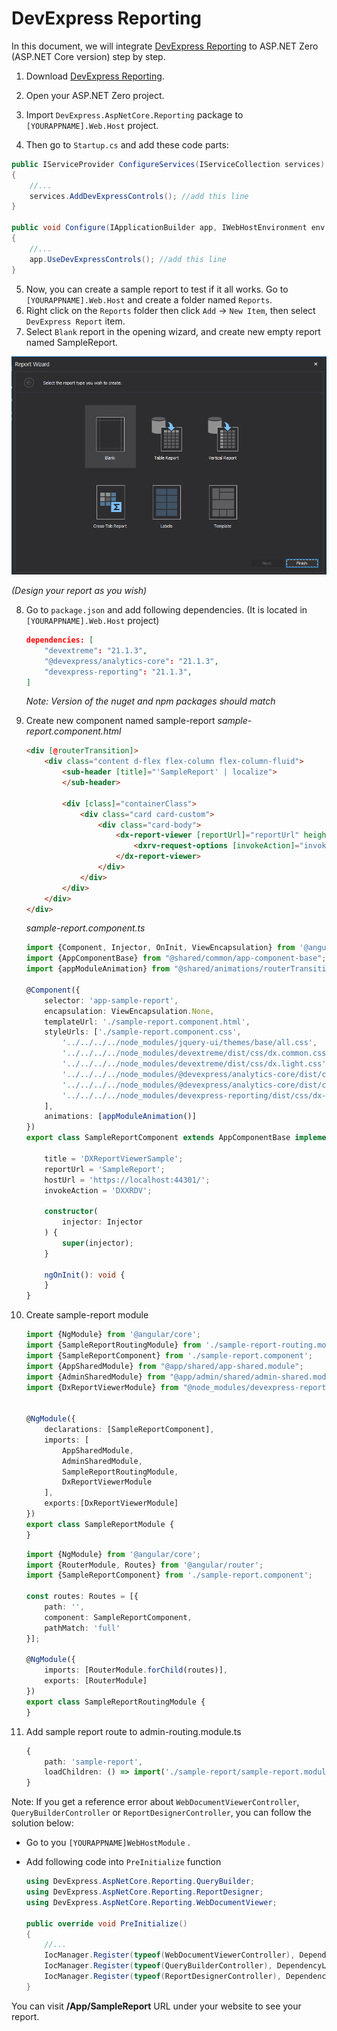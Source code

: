 # DevExpress Reporting

In this document, we will integrate [DevExpress Reporting](https://www.devexpress.com/subscriptions/reporting/) to ASP.NET Zero (ASP.NET Core version) step by step.

1. Download [DevExpress Reporting](https://www.devexpress.com/subscriptions/reporting/).

2. Open your ASP.NET Zero project.

3. Import `DevExpress.AspNetCore.Reporting` package to `[YOURAPPNAME].Web.Host` project.

4. Then go to `Startup.cs` and add these code parts:

```csharp
public IServiceProvider ConfigureServices(IServiceCollection services)
{
    //...
    services.AddDevExpressControls(); //add this line
}

public void Configure(IApplicationBuilder app, IWebHostEnvironment env, ILoggerFactory loggerFactory)
{
    //...
    app.UseDevExpressControls(); //add this line
}
```

   

5. Now, you can create a sample report to test if it all works. Go to  `[YOURAPPNAME].Web.Host`  and create a folder named `Reports`.
6. Right click on the `Reports` folder then click `Add` -> `New Item`, then select `DevExpress Report` item. 
7. Select `Blank` report in the opening wizard, and create new empty report named SampleReport.

![blank-selection](images/devexpress-reporting-blank-selection.png)

*(Design your report as you wish)*

8. Go to `package.json` and add following dependencies. (It is located in `[YOURAPPNAME].Web.Host` project)

   ```json
   dependencies: [
       "devextreme": "21.1.3",
       "@devexpress/analytics-core": "21.1.3",
       "devexpress-reporting": "21.1.3",
   ]
   ```

   *Note: Version of the nuget and npm packages should match*

9. Create new component named sample-report 
   _sample-report.component.html_

   ```html
   <div [@routerTransition]>
       <div class="content d-flex flex-column flex-column-fluid">
           <sub-header [title]="'SampleReport' | localize">
           </sub-header>
   
           <div [class]="containerClass">
               <div class="card card-custom">
                   <div class="card-body">
                       <dx-report-viewer [reportUrl]="reportUrl" height="400px">
                           <dxrv-request-options [invokeAction]="invokeAction" [host]="hostUrl"></dxrv-request-options>
                       </dx-report-viewer>
                   </div>
               </div>
           </div>
       </div>
   </div>
   ```

   _sample-report.component.ts_

   ```typescript
   import {Component, Injector, OnInit, ViewEncapsulation} from '@angular/core';
   import {AppComponentBase} from "@shared/common/app-component-base";
   import {appModuleAnimation} from "@shared/animations/routerTransition";
   
   @Component({
       selector: 'app-sample-report',
       encapsulation: ViewEncapsulation.None,
       templateUrl: './sample-report.component.html',
       styleUrls: ['./sample-report.component.css',
           '../../../../node_modules/jquery-ui/themes/base/all.css',
           '../../../../node_modules/devextreme/dist/css/dx.common.css',
           '../../../../node_modules/devextreme/dist/css/dx.light.css',
           '../../../../node_modules/@devexpress/analytics-core/dist/css/dx-analytics.common.css',
           '../../../../node_modules/@devexpress/analytics-core/dist/css/dx-analytics.light.css',
           '../../../../node_modules/devexpress-reporting/dist/css/dx-webdocumentviewer.css'
       ],
       animations: [appModuleAnimation()]
   })
   export class SampleReportComponent extends AppComponentBase implements OnInit {
   
       title = 'DXReportViewerSample';
       reportUrl = 'SampleReport';
       hostUrl = 'https://localhost:44301/';
       invokeAction = 'DXXRDV';
   
       constructor(
           injector: Injector
       ) {
           super(injector);
       }
   
       ngOnInit(): void {
       }
   }
   
   ```

10. Create sample-report module

    ```typescript
    import {NgModule} from '@angular/core';
    import {SampleReportRoutingModule} from './sample-report-routing.module';
    import {SampleReportComponent} from './sample-report.component';
    import {AppSharedModule} from "@app/shared/app-shared.module";
    import {AdminSharedModule} from "@app/admin/shared/admin-shared.module";
    import {DxReportViewerModule} from "@node_modules/devexpress-reporting-angular";
    
    
    @NgModule({
        declarations: [SampleReportComponent],
        imports: [
            AppSharedModule,
            AdminSharedModule,
            SampleReportRoutingModule,
            DxReportViewerModule
        ],
        exports:[DxReportViewerModule]
    })
    export class SampleReportModule {
    }
    ```

    ```typescript
    import {NgModule} from '@angular/core';
    import {RouterModule, Routes} from '@angular/router';
    import {SampleReportComponent} from './sample-report.component';
    
    const routes: Routes = [{
        path: '',
        component: SampleReportComponent,
        pathMatch: 'full'
    }];
    
    @NgModule({
        imports: [RouterModule.forChild(routes)],
        exports: [RouterModule]
    })
    export class SampleReportRoutingModule {
    }
    ```

11. Add sample report route to admin-routing.module.ts

    ```typescript
    {
    	path: 'sample-report',
    	loadChildren: () => import('./sample-report/sample-report.module').then(m => m.SampleReportModule)
    }
    ```

    

Note: If you get a reference error about `WebDocumentViewerController`, `QueryBuilderController` or `ReportDesignerController`, you can follow the solution below:

* Go to you `[YOURAPPNAME]WebHostModule` .

* Add following code into `PreInitialize` function

  ```csharp
  using DevExpress.AspNetCore.Reporting.QueryBuilder;
  using DevExpress.AspNetCore.Reporting.ReportDesigner;
  using DevExpress.AspNetCore.Reporting.WebDocumentViewer;
  
  public override void PreInitialize()
  {
      //...
      IocManager.Register(typeof(WebDocumentViewerController), DependencyLifeStyle.Transient);
      IocManager.Register(typeof(QueryBuilderController), DependencyLifeStyle.Transient);
      IocManager.Register(typeof(ReportDesignerController), DependencyLifeStyle.Transient);
  }
  ```
  
  

You can visit **/App/SampleReport** URL under your website to see your report.